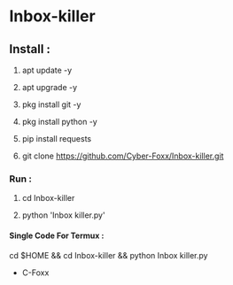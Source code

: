 # Inbox-killer


## Install :

1. apt update -y

2. apt upgrade -y

3. pkg install git -y

4. pkg install python -y

5. pip install requests

6. git clone https://github.com/Cyber-Foxx/Inbox-killer.git


### Run :

1. cd Inbox-killer

2. python 'Inbox killer.py'

#### Single Code For Termux :

cd $HOME && cd Inbox-killer && python Inbox killer.py


* C-Foxx
